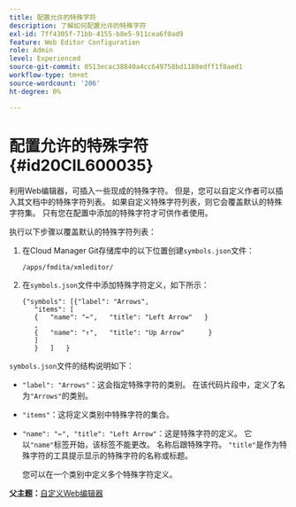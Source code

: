 ```yaml
---
title: 配置允许的特殊字符
description: 了解如何配置允许的特殊字符
exl-id: 7ff4305f-71bb-4155-b8e5-911cea6f0ad9
feature: Web Editor Configuration
role: Admin
level: Experienced
source-git-commit: 0513ecac38840a4cc649758bd1180edff1f8aed1
workflow-type: tm+mt
source-wordcount: '206'
ht-degree: 0%

---
```


# 配置允许的特殊字符 {#id20CIL600035}

利用Web编辑器，可插入一些现成的特殊字符。 但是，您可以自定义作者可以插入其文档中的特殊字符列表。 如果自定义特殊字符列表，则它会覆盖默认的特殊字符集。 只有您在配置中添加的特殊字符才可供作者使用。

执行以下步骤以覆盖默认的特殊字符列表：

1. 在Cloud Manager Git存储库中的以下位置创建`symbols.json`文件：

   ```
   /apps/fmdita/xmleditor/
   ```

1. 在`symbols.json`文件中添加特殊字符定义，如下所示：

   ```
   {"symbols": [{"label": "Arrows",
      "items": [
      {   "name": "←",   "title": "Left Arrow"   } 
      ,   
      {   "name": "↑",   "title": "Up Arrow"      } 
      ]   
      }   ]   }
   ```


`symbols.json`文件的结构说明如下：

- `"label": "Arrows"`：这会指定特殊字符的类别。 在该代码片段中，定义了名为`"Arrows"`的类别。
- `"items"`：这将定义类别中特殊字符的集合。
- `"name": "←", "title": "Left Arrow"`：这是特殊字符的定义。 它以`"name"`标签开始，该标签不能更改。 名称后跟特殊字符。 `"title"`是作为特殊字符的工具提示显示的特殊字符的名称或标题。

  您可以在一个类别中定义多个特殊字符定义。


**父主题：**&#x200B;[&#x200B;自定义Web编辑器](conf-web-editor.md)

